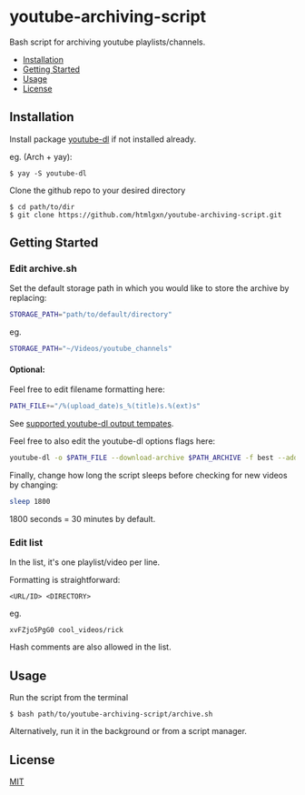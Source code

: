 # youtube-archiving-script
Bash script for archiving youtube playlists/channels.
- [Installation](https://github.com/htmlgxn/youtube-archiving-script#installation)
- [Getting Started](https://github.com/htmlgxn/youtube-archiving-script#getting-started)
- [Usage](https://github.com/htmlgxn/youtube-archiving-script#usage)
- [License](https://github.com/htmlgxn/youtube-archiving-script#license)

## Installation

Install package [youtube-dl](https://github.com/ytdl-org/youtube-dl) if not installed already.

eg. (Arch + yay):
```console
$ yay -S youtube-dl
```

Clone the github repo to your desired directory
```console
$ cd path/to/dir
$ git clone https://github.com/htmlgxn/youtube-archiving-script.git
```
## Getting Started
### Edit archive.sh

Set the default storage path in which you would like to store the archive by replacing:
```bash
STORAGE_PATH="path/to/default/directory"
```
eg.
```bash
STORAGE_PATH="~/Videos/youtube_channels"
```

#### Optional:

Feel free to edit filename formatting here:
```bash
PATH_FILE+="/%(upload_date)s_%(title)s.%(ext)s"
```
See [supported youtube-dl output tempates](https://github.com/ytdl-org/youtube-dl#output-template).

Feel free to also edit the youtube-dl options flags here:
```bash
youtube-dl -o $PATH_FILE --download-archive $PATH_ARCHIVE -f best --add-metadata --all-subs --convert-subs srt --embed-subs --abort-on-unavailable-fragment --abort-on-error -i $LIST_ID
```

Finally, change how long the script sleeps before checking for new videos by changing:
```bash
sleep 1800
```
1800 seconds = 30 minutes by default.

### Edit list

In the list, it's one playlist/video per line.

Formatting is straightforward:
```
<URL/ID> <DIRECTORY>
```
eg.
```
xvFZjo5PgG0 cool_videos/rick
```
Hash comments are also allowed in the list.

## Usage

Run the script from the terminal
```console
$ bash path/to/youtube-archiving-script/archive.sh
```

Alternatively, run it in the background or from a script manager.

## License
[MIT](LICENSE)
